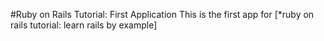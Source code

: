 #Ruby on Rails Tutorial: First Application
This is the first app for [*ruby on rails tutorial: learn rails by example]